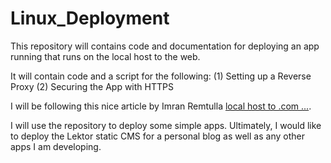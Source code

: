 # Linux_Deployment

This repository will contains code and documentation for deploying an app running that runs on the local host to the web.

It will contain code and a script for the following:
(1) Setting up a Reverse Proxy
(2) Securing the App with HTTPS

I will be following this nice article by Imran Remtulla [local host to .com ...](https://medium.com/swlh/localhost-to-com-deploying-a-web-app-for-beginners-ea05b0213eb7).

I will use the repository to deploy some simple apps.   Ultimately, I would like to deploy the Lektor static CMS for a personal 
blog as well as any other apps I am developing.
